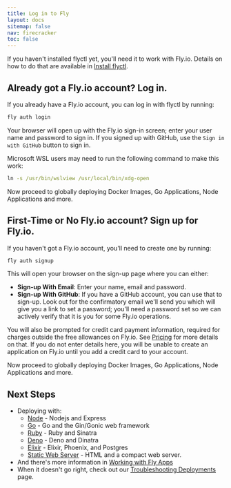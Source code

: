 ```yaml
---
title: Log in to Fly
layout: docs
sitemap: false
nav: firecracker
toc: false
---
```


If you haven't installed flyctl yet, you'll need it to work with Fly.io. Details on how to do that are available in [Install flyctl](/docs/hands-on/install-flyctl/).

## Already got a Fly.io account? Log in.

If you already have a Fly.io account, you can log in with flyctl by running:

```cmd
fly auth login
```

Your browser will open up with the Fly.io sign-in screen; enter your user name and password to sign in. If you signed up with GitHub, use the `Sign in with GitHub` button to sign in.

Microsoft WSL users may need to run the following command to make this work:

```cmd
ln -s /usr/bin/wslview /usr/local/bin/xdg-open
```

Now proceed to globally deploying Docker Images, Go Applications, Node Applications and more.

## First-Time or No Fly.io account? Sign up for Fly.io.

If you haven't got a Fly.io account, you'll need to create one by running:

```cmd
fly auth signup
```

This will open your browser on the sign-up page where you can either:

* **Sign-up With Email**: Enter your name, email and password.
* **Sign-up With GitHub**: If you have a GitHub account, you can use that to sign-up. Look out for the confirmatory email we'll send you which will give you a link to set a password; you'll need a password set so we can actively verify that it is you for some Fly.io operations.

You will also be prompted for credit card payment information, required for charges outside the free allowances on Fly.io. See [Pricing](/docs/about/pricing) for more details on that. If you do not enter details here, you will be unable to create an application on Fly.io until you add a credit card to your account.

Now proceed to globally deploying Docker Images, Go Applications, Node Applications and more.

## Next Steps

* Deploying with:
  * [Node](/docs/languages-and-frameworks/node/) - Nodejs and Express
  * [Go](/docs/languages-and-frameworks/golang/) - Go and the Gin/Gonic web framework
  * [Ruby](/docs/languages-and-frameworks/ruby/) - Ruby and Sinatra
  * [Deno](/docs/languages-and-frameworks/deno/) - Deno and Dinatra
  * [Elixir](/docs/elixir/getting-started/) - Elixir, Phoenix, and Postgres
  * [Static Web Server](/docs/languages-and-frameworks/static/) - HTML and a compact web server.
* And there's more information in [Working with Fly Apps](/docs/getting-started/working-with-fly-apps/)
* When it doesn't go right, check out our [Troubleshooting Deployments](/docs/getting-started/troubleshooting/) page.

